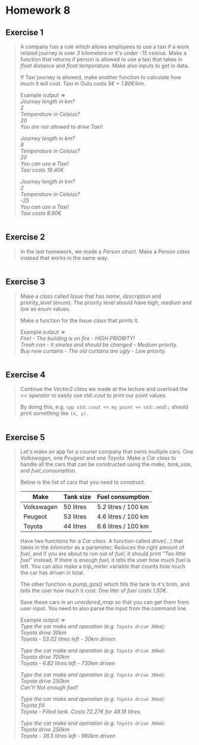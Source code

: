 # Homework 8

## Exercise 1

> A company has a rule which allows employees to use a taxi if a work related journey is over *3* kilometers or it's under *-15* celsius. Make a function that returns if person is allowed to use a taxi that takes in *float distance* and *float temperature*. Make also inputs to get in data.
>
> If Taxi journey is allowed, make another function to calculate how much it will cost. Taxi in Oulu costs *5€ + 1.80€/km*.
>
> Example output =>  
> *Journey length in km?*  
> *2*  
> *Temperature in Celsius?*  
> *20*  
> *You are not allowed to drive Taxi!*
>
> *Journey length in km?*  
> *8*  
> *Temperature in Celsius?*  
> *20*  
> *You can use a Taxi!*  
> *Taxi costs 19.40€*
>
> *Journey length in km?*  
> *2*  
> *Temperature in Celsius?*  
> *-25*  
> *You can use a Taxi!*  
> *Taxi costs 8.60€*

```cpp
```

## Exercise 2

> In the last homework, we made a *Person struct*. Make a *Person class* instead that works in the same way.

```cpp
```

## Exercise 3

> Make a *class* called *Issue* that has *name*, *description* and *priority_level* (enum). The priority level should have *high*, *medium* and *low* as enum values.
>
> Make a function for the *Issue class* that prints it.
>
> Example output =>  
> *Fire! - The building is on fire - HIGH PRIORITY!*  
> *Trash can - It smelss and should be changed - Medium priority.*  
> *Buy new curtains - The old curtains are ugly - Low priority.*

```cpp
```

## Exercise 4

> Continue the *Vector2 class* we made at the lecture and overload the *<< operator* to easily use *std::cout* to print our point values.
>
> By doing this, e.g. ```cpp std::cout << my_point << std::endl;``` should print something like ```(x, y)```.

```cpp
```

## Exercise 5

> Let's make an app for a courier company that owns multiple cars. One *Volkswagen*, one *Peugeot* and one *Toyota*. Make a *Car class* to handle all the cars that can be constructed using the *make*, *tank_size*, and *fuel_consumption*.
>
> Below is the list of cars that you need to construct.
>
> | Make         | Tank size     | Fuel consumption     |  
> | ------------ | ------------- | -------------------- |  
> | Volkswagen   | 50 litres     | 5.2 litres / 100 km  |  
> | Peugeot      | 53 litres     | 4.6 litres / 100 km  |  
> | Toyota       | 44 litres     | 6.6 litres / 100 km  |
>
> Have two functions for a *Car class*. A function called *drive(...)*  that takes in the *kilometer* as a parameter; Reduces the right amount of *fuel*, and if you are about to run out of *fuel*, it should print *"Too little fuel"* instead. If there is enough *fuel*, it tells the user how much *fuel* is left. You can also make a *trip_meter* variable that counts how much the car has driven in total.
>
> The other function is *pump_gas()* which fills the tank to it's brim, and tells the user how much it cost. One liter of *fuel* costs *1.50€*.
>
> Save these cars in an *unordered_map* so that you can get them from user input. You need to also parse the input from the command line.
>
> Example output =>  
> *Type the car make and operation (e.g. `Toyota drive 30km`):*  
> *Toyota drive 30km*  
> *Toyota - 53.02 litres left - 30km driven*  
>
> *Type the car make and operation (e.g. `Toyota drive 30km`):*  
> *Toyota drive 700km*  
> *Toyota - 6.82 litres left - 730km driven*  
>
> *Type the car make and operation (e.g. `Toyota drive 30km`):*  
> *Toyota drive 250km*  
> *Can't! Not enough fuel!*  
>
> *Type the car make and operation (e.g. `Toyota drive 30km`):*  
> *Toyota fill*  
> *Toyota - Filled tank. Costs 72.27€ for 48.18 litres.*  
>
> *Type the car make and operation (e.g. `Toyota drive 30km`):*  
> *Toyota drive 250km*  
> *Toyota - 38.5 litres left - 980km driven*

```cpp
```